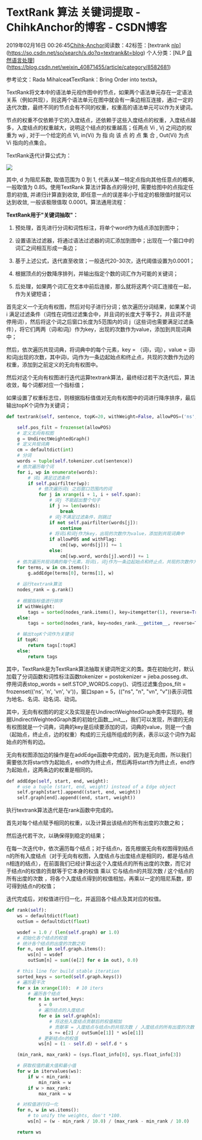 # TextRank 算法 关键词提取 - ChihkAnchor的博客 - CSDN博客





2019年02月16日 00:26:45[Chihk-Anchor](https://me.csdn.net/weixin_40871455)阅读数：42标签：[textrank																[nlp](https://so.csdn.net/so/search/s.do?q=nlp&t=blog)](https://so.csdn.net/so/search/s.do?q=textrank&t=blog)
个人分类：[NLP																[自然语言处理](https://blog.csdn.net/weixin_40871455/article/category/8579039)](https://blog.csdn.net/weixin_40871455/article/category/8582681)







参考论文：Rada Mihalcea《TextRank：Bring Order into texts》。

TextRank将文本中的语法单元视作图中的节点，如果两个语法单元存在一定语法关系（例如共现），则这两个语法单元在图中就会有一条边相互连接，通过一定的迭代次数，最终不同的节点会有不同的权重，权重高的语法单元可以作为关键词。

节点的权重不仅依赖于它的入度结点，还依赖于这些入度结点的权重，入度结点越多，入度结点的权重越大，说明这个结点的权重越高；任两点 Vi , Vj 之间边的权重为 wji , 对于一个给定的点 Vi, in(Vi) 为 指 向 该 点 的 点 集 合 , Out(Vi) 为点 Vi 指向的点集合。

TextRank迭代计算公式为：



![](https://img-blog.csdnimg.cn/20190215221109731.png)

其中, d 为阻尼系数, 取值范围为 0 到 1, 代表从某一特定点指向其他任意点的概率, 一般取值为 0.85。使用TextRank 算法计算各点的得分时, 需要给图中的点指定任意的初值, 并递归计算直到收敛, 即任意一点的误差率小于给定的极限值时就可以达到收敛, 一般该极限值取 0.0001。算法通用流程：

****TextRank用于"关键词抽取"：****

1. 预处理，首先进行分词和词性标注，将单个word作为结点添加到图中；

2. 设置语法过滤器，将通过语法过滤器的词汇添加到图中；出现在一个窗口中的词汇之间相互形成一条边；

3. 基于上述公式，迭代直至收敛；一般迭代20-30次，迭代阈值设置为0.0001；

4. 根据顶点的分数降序排列，并输出指定个数的词汇作为可能的关键词；

5. 后处理，如果两个词汇在文本中前后连接，那么就将这两个词汇连接在一起，作为关键短语；

首先定义一个无向有权图，然后对句子进行分词；依次遍历分词结果，如果某个词 i 满足过滤条件（词性在词性过滤集合中，并且词的长度大于等于2，并且词不是停用词），然后将这个词之后窗口长度为5范围内的词 j（这些词也需要满足过滤条件），将它们两两（词i和词j）作为key，出现的次数作为value，添加到共现词典中；

然后，依次遍历共现词典，将词典中的每个元素，key = （词i，词j），value = 词i和词j出现的次数，其中词i，词j作为一条边起始点和终止点，共现的次数作为边的权重，添加到之前定义的无向有权图中。

然后对这个无向有权图进行迭代运算textrank算法，最终经过若干次迭代后，算法收敛，每个词都对应一个指标值；

如果设置了权重标志位，则根据指标值值对无向有权图中的词进行降序排序，最后输出topK个词作为关键词；

```python
def textrank(self, sentence, topK=20, withWeight=False, allowPOS=('ns', 'n', 'vn', 'v'), withFlag=False):

    self.pos_filt = frozenset(allowPOS)
    # 定义无向有权图
    g = UndirectWeightedGraph()
    # 定义共现词典
    cm = defaultdict(int)
    # 分词
    words = tuple(self.tokenizer.cut(sentence))
    # 依次遍历每个词
    for i, wp in enumerate(words):
        # 词i 满足过滤条件
        if self.pairfilter(wp):
            # 依次遍历词i 之后窗口范围内的词
            for j in xrange(i + 1, i + self.span):
                # 词j 不能超出整个句子
                if j >= len(words):
                    break
                # 词j不满足过滤条件，则跳过
                if not self.pairfilter(words[j]):
                    continue
                # 将词i和词j作为key，出现的次数作为value，添加到共现词典中
                if allowPOS and withFlag:
                    cm[(wp, words[j])] += 1
                else:
                    cm[(wp.word, words[j].word)] += 1
    # 依次遍历共现词典的每个元素，将词i，词j作为一条边起始点和终止点，共现的次数作为边的权重
    for terms, w in cm.items():
        g.addEdge(terms[0], terms[1], w)
    
    # 运行textrank算法
    nodes_rank = g.rank()
    
    # 根据指标值进行排序
    if withWeight:
        tags = sorted(nodes_rank.items(), key=itemgetter(1), reverse=True)
    else:
        tags = sorted(nodes_rank, key=nodes_rank.__getitem__, reverse=True)

    # 输出topK个词作为关键词
    if topK:
        return tags[:topK]
    else:
        return tags
```

其中，TextRank是为TextRank算法抽取关键词所定义的类。类在初始化时，默认加载了分词函数和词性标注函数tokenizer = postokenizer = jieba.posseg.dt、停用词表stop_words = self.STOP_WORDS.copy()、词性过滤集合pos_filt = frozenset(('ns', 'n', 'vn', 'v'))，窗口span = 5，(("ns", "n", "vn", "v"))表示词性为地名、名词、动名词、动词。

其中，无向有权图的的定义及实现是在UndirectWeightedGraph类中实现的。根据UndirectWeightedGraph类的初始化函数__init__，我们可以发现，所谓的无向有权图就是一个词典，词典的key是后续要添加的词，词典的value，则是一个由（起始点，终止点，边的权重）构成的三元组所组成的列表，表示以这个词作为起始点的所有的边。

无向有权图添加边的操作是在addEdge函数中完成的，因为是无向图，所以我们需要依次将start作为起始点，end作为终止点，然后再将start作为终止点，end作为起始点，这两条边的权重是相同的。

```python
def addEdge(self, start, end, weight):
    # use a tuple (start, end, weight) instead of a Edge object
    self.graph[start].append((start, end, weight))
    self.graph[end].append((end, start, weight))
```

执行textrank算法迭代是在rank函数中完成的。

首先对每个结点赋予相同的权重，以及计算出该结点的所有出度的次数之和；

然后迭代若干次，以确保得到稳定的结果；

在每一次迭代中，依次遍历每个结点；对于结点n，首先根据无向有权图得到结点n的所有入度结点（对于无向有权图，入度结点与出度结点是相同的，都是与结点n相连的结点），在前面我们已经计算出这个入度结点的所有出度的次数，而它对于结点n的权值的贡献等于它本身的权值 乘以 它与结点n的共现次数 / 这个结点的所有出度的次数 ，将各个入度结点得到的权值相加，再乘以一定的阻尼系数，即可得到结点n的权值；

迭代完成后，对权值进行归一化，并返回各个结点及其对应的权值。

```python
def rank(self):
    ws = defaultdict(float)
    outSum = defaultdict(float)

    wsdef = 1.0 / (len(self.graph) or 1.0)
    # 初始化各个结点的权值
    # 统计各个结点的出度的次数之和
    for n, out in self.graph.items():
        ws[n] = wsdef
        outSum[n] = sum((e[2] for e in out), 0.0)

    # this line for build stable iteration
    sorted_keys = sorted(self.graph.keys())
    # 遍历若干次
    for x in xrange(10):  # 10 iters
        # 遍历各个结点
        for n in sorted_keys:
            s = 0
            # 遍历结点的入度结点
            for e in self.graph[n]:
                # 将这些入度结点贡献后的权值相加
                # 贡献率 = 入度结点与结点n的共现次数 / 入度结点的所有出度的次数
                s += e[2] / outSum[e[1]] * ws[e[1]]
            # 更新结点n的权值
            ws[n] = (1 - self.d) + self.d * s

    (min_rank, max_rank) = (sys.float_info[0], sys.float_info[3])

    # 获取权值的最大值和最小值
    for w in itervalues(ws):
        if w < min_rank:
            min_rank = w
        if w > max_rank:
            max_rank = w

    # 对权值进行归一化
    for n, w in ws.items():
        # to unify the weights, don't *100.
        ws[n] = (w - min_rank / 10.0) / (max_rank - min_rank / 10.0)

    return ws
```







